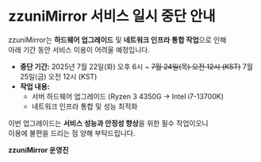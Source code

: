 # zzuniMirror 서비스 일시 중단 안내

zzuniMirror는 **하드웨어 업그레이드** 및 **네트워크 인프라 통합 작업**으로 인해  
아래 기간 동안 서비스 이용이 어려울 예정입니다.

- **중단 기간:** 2025년 7월 22일(화) 오후 6시 ~ ~~7월 24일(목) 오전 12시 (KST)~~ 7월 25일(금) 오전 12시 (KST) 
- **작업 내용:**  
  - 서버 하드웨어 업그레이드 (Ryzen 3 4350G → Intel i7-13700K)  
  - 네트워크 인프라 통합 및 성능 최적화

이번 업그레이드는 **서비스 성능과 안정성 향상**을 위한 필수 작업이오니  
이용에 불편을 드리는 점 양해 부탁드립니다.

**zzuniMirror 운영진**
